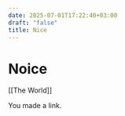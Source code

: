 ```yaml
---
date: 2025-07-01T17:22:40+03:00
draft: "false"
title: Nice
---
```

# Noice
[[The World]]

You made a link.

